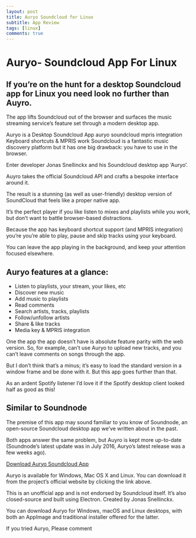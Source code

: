 ```yaml
---
layout: post
title: Auryo Soundcloud for Linux
subtitle: App Review
tags: [linux]
comments: true
---
```


# Auryo- Soundcloud App For Linux

## If you’re on the hunt for a desktop Soundcloud app for Linux you need look no further than Auyro.

The app lifts Soundcloud out of the browser and surfaces the music streaming service’s feature set through a modern desktop app.

Auryo is a Desktop Soundcloud App
auryo soundcloud mpris integration
Keyboard shortcuts & MPRIS work
Soundcloud is a fantastic music discovery platform but it has one big drawback: you have to use in the browser.

Enter developer Jonas Snellinckx and his Soundcloud desktop app ‘Auryo’.

Auyro takes the official Soundcloud API and crafts a bespoke interface around it.

The result is a stunning (as well as user-friendly) desktop version of SoundCloud that feels like a proper native app.

It’s the perfect player if you like listen to mixes and playlists while you work, but don’t want to battle browser-based distractions.

Because the app has keyboard shortcut support (and MPRIS integration) you’re you’re able to play, pause and skip tracks using your keyboard.

You can leave the app playing in the background, and keep your attention focused elsewhere.

## Auryo features at a glance:

- Listen to playlists, your stream, your likes, etc
- Discover new music
- Add music to playlists
- Read comments
- Search artists, tracks, playlists
- Follow/unfollow artists
- Share & like tracks
- Media key & MPRIS integration

One the app the app doesn’t have is absolute feature parity with the web version. So, for example, can’t use Auryo to upload new tracks, and you can’t leave comments on songs through the app.

But I don’t think that’s a minus; it’s easy to load the standard version in a window frame and be done with it. But this app goes further than that.

As an ardent Spotify listener I’d love it if the Spotify desktop client looked half as good as this!

## Similar to Soundnode

The premise of this app may sound familiar to you know of Soundnode, an open-source Soundcloud desktop app we’ve written about in the past.

Both apps answer the same problem, but Auyro is kept more up-to-date (Soundnode’s latest update was in July 2016, Auryo’s latest release was a few weeks ago).

[Download Auryo Soundcloud App](https://auryo.com/#downloads/)


Auryo is available for Windows, Mac OS X and Linux. You can download it from the project’s official website by clicking the link above.

This is an unofficial app and is not endorsed by Soundcloud itself. It’s also closed-source and built using Electron. Created by Jonas Snellinckx.

You can download Auryo for Windows, macOS and Linux desktops, with both an AppImage and traditional installer offered for the latter.

If you tried Auryo, Please comment
